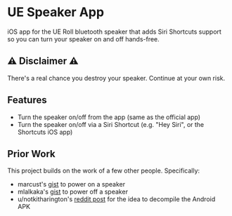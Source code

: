 #  UE Speaker App

iOS app for the UE Roll bluetooth speaker that adds Siri Shortcuts support so you can turn your speaker on and off hands-free.

## ⚠️ Disclaimer ⚠️
There's a real chance you destroy your speaker. Continue at your own risk.

## Features
- Turn the speaker on/off from the app (same as the official app)
- Turn the speaker on/off via a Siri Shortcut (e.g. "Hey Siri", or the Shortcuts iOS app)

## Prior Work
This project builds on the work of a few other people. Specifically:

- marcust's [gist](https://gist.github.com/marcust/af93ff47899583f5a52f) to power on a speaker
- mlalkaka's [gist](https://gist.github.com/mlalkaka/bc066e55d59e445a310fa37b9a6a661c) to power off a speaker
- u/notkitharington's [reddit post](https://www.reddit.com/r/bluetooth/comments/ap6npx/bluetooth_protocol_for_ue_boom_2/) for the idea to decompile the Android APK

